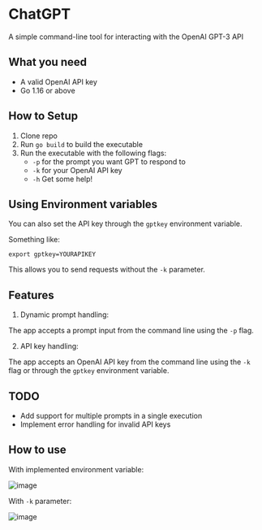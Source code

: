 # ChatGPT
A simple command-line tool for interacting with the OpenAI GPT-3 API

## What you need
- A valid OpenAI API key
- Go 1.16 or above

## How to Setup
1. Clone repo
2. Run `go build` to build the executable
3. Run the executable with the following flags: 
   - `-p` for the prompt you want GPT to respond to
   - `-k` for your OpenAI API key
   - `-h` Get some help!
   
   
## Using Environment variables
   You can also set the API key through the `gptkey` environment variable.
   
   Something like: 
   
   `export gptkey=YOURAPIKEY`

   This allows you to send requests without the `-k` parameter.
   
## Features
1. Dynamic prompt handling:

The app accepts a prompt input from the command line using the `-p` flag.

2. API key handling:

The app accepts an OpenAI API key from the command line using the `-k` flag or through the `gptkey` environment variable.

## TODO
- Add support for multiple prompts in a single execution
- Implement error handling for invalid API keys

## How to use

With implemented environment variable:

![image](https://user-images.githubusercontent.com/87771733/218195459-1571877e-be99-42fc-9be9-83642c88a4de.png)



With `-k` parameter:

![image](https://user-images.githubusercontent.com/87771733/218196298-29b94f23-e8ca-4bdb-a667-98b06404f624.png)

